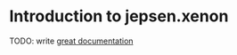 # Introduction to jepsen.xenon

TODO: write [great documentation](http://jacobian.org/writing/what-to-write/)
